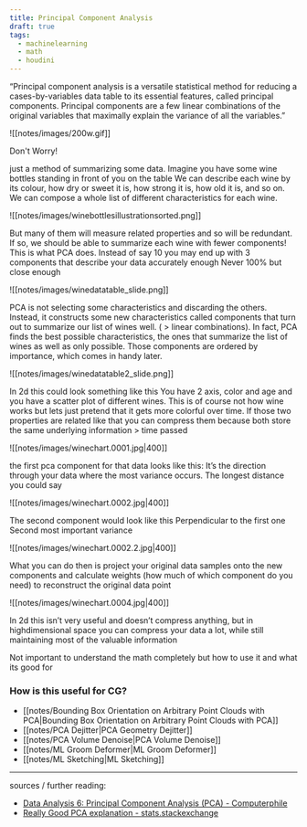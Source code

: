 ```yaml
---
title: Principal Component Analysis
draft: true
tags:
  - machinelearning
  - math
  - houdini
---
```

“Principal component analysis is a versatile statistical method for reducing a cases-by-variables data table to its essential features, called principal components. Principal components are a few linear combinations of the original variables that maximally explain the variance of all the variables.”

![[notes/images/200w.gif]]

Don't Worry!

just a method of summarizing some data. 
Imagine you have some wine bottles standing in front of you on the table
We can describe each wine by its colour, how dry or sweet it is, how strong it is, how old it is, and so on.
We can compose a whole list of different characteristics for each wine.

![[notes/images/winebottlesillustrationsorted.png]]

But many of them will measure related properties and so will be redundant. If so, we should be able to summarize each wine with fewer components! This is what PCA does.
Instead of say 10 you may end up with 3 components that describe your data accurately enough
Never 100% but close enough

![[notes/images/winedatatable_slide.png]]

PCA is not selecting some characteristics and discarding the others. Instead, it constructs some new characteristics called components that turn out to summarize our list of wines well. 
( > linear combinations).
In fact, PCA finds the best possible characteristics, the ones that summarize the list of wines as well as only possible. 
Those components are ordered by importance, which comes in handy later.

![[notes/images/winedatatable2_slide.png]]

In 2d this could look something like this 
You have 2 axis, color and age and you have a scatter plot of different wines.
This is of course not how wine works but lets just pretend that it gets more colorful over time.
If those two properties are related like that you can compress them because both store the same underlying information > time passed

![[notes/images/winechart.0001.jpg|400]]

 the first pca component for that data looks like this:
It’s the direction through your data where the most variance occurs. The longest distance you could say

![[notes/images/winechart.0002.jpg|400]]

The second component would look like this
Perpendicular to the first one
Second most important variance 

![[notes/images/winechart.0002.2.jpg|400]]

What you can do then is project your original data samples onto the new components and calculate weights (how much of which component do you need) to reconstruct the original data point

![[notes/images/winechart.0004.jpg|400]]

In 2d this isn’t very useful and doesn’t compress anything, but in highdimensional space you can compress your data a lot, while still maintaining most of the valuable information

Not important to understand the math completely but how to use it and what its good for

### How is this useful for CG?

- [[notes/Bounding Box Orientation on Arbitrary Point Clouds with PCA|Bounding Box Orientation on Arbitrary Point Clouds with PCA]]
- [[notes/PCA Dejitter|PCA Geometry Dejitter]]
- [[notes/PCA Volume Denoise|PCA Volume Denoise]]
- [[notes/ML Groom Deformer|ML Groom Deformer]]
- [[notes/ML Sketching|ML Sketching]]

---

sources / further reading:
- [Data Analysis 6: Principal Component Analysis (PCA) - Computerphile](https://www.youtube.com/watch?v=TJdH6rPA-TI)
- [Really Good PCA explanation - stats.stackexchange](https://stats.stackexchange.com/questions/2691/making-sense-of-principal-component-analysis-eigenvectors-eigenvalues/140579#140579)

